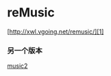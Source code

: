 # reMusic
 [http://xwl.vgoing.net/remusic/][1]


  [1]: http://xwl.vgoing.net/remusic/
### 另一个版本
 [music2][2]


  [2]:https://github.com/liansanyue/music2
